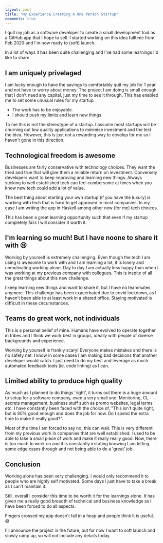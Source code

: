 ```yaml
---
layout: post
title: "My Experience Creating A One Person Startup"
comments: true
---
```


I quit my job as a software developer to create a small development tool as a GitHub app that I hope to sell. I started working on this idea fulltime from Feb 2020 and I'm now ready to (soft) launch.

In a lot of ways it has been quite challenging and I've had some learnings I'd like to share.

## I am uniquely privelaged

I am lucky enough to have the savings to comfortably quit my job for 1 year and not have to worry about money. The project I am doing is small enough that I don't need any capital, just my time to see it through. This has enabled me to set some unusual rules for my startup.

- The work has to be enjoyable.
- I should push my limits and learn new things.

To me this is not the stereotype of a startup. I assume most startups will be churning out low quality applications to minimise investment and the test the idea. However, this is just not a rewarding way to develop for me so I haven't gone in this direction.

## Technological freedom is awesome

Businesses are fairly conservative with technology choices. They want the tried and true that will give them a reliable return on investment. Conversely developers want to keep improving and learning new things. Always sticking to well established tech can feel cumbersome at times when you know new tech could add a lot of value.

The best thing about starting your own startup (if you have the luxury) is working with tech that is hard to get approved in most companies. In my case I am writing the app in Haskell among other new (for me) tech choices.

This has been a great learning opportunity such that even if my startup completely fails I will consider it worth it.

## I'm learning so much! But I have noone to share it with 😢

Working by yourself is extremely challenging. Even though the tech I am using is awesome to work with and I am learning a lot, it is lonely and unmotivating working alone. Day to day I am actually less happy than when I was working at my previous company with collegues. This is inspite of all the great things about this new challenge.

I keep learning new things and want to share it, but I have no teammates anymore. This challenge has been exacerbated due to covid lockdown, as I haven't been able to at least work in a shared office. Staying motivated is difficult in these circumstances.

## Teams do great work, not individuals

This is a personal belief of mine. Humans have evolved to operate together in tribes and I think we work best in groups, ideally with people of diverse backgrounds and experience.

Working by yourself is frankly scary! Everyone makes mistakes and there is no safety net. I know in some cases I am making bad decisions that another developer would catch. I just need to do my best and leverage as much automated feedback tools (ie. code linting) as I can.

## Limited ability to produce high quality

As much as I planned to do things 'right', it turns out there is a huge amount to setup for a software company, even a very small one. Monitoring, CI, secrets management, business stuff such as promo websites, legal terms etc. I have constantly been faced with the choice of, "This isn't quite right, but is 80% good enough and does the job for now. Do I spend the extra time to make it really good?".

Most of the time I am forced to say no, this can wait. This is very different from my previous work in companies that are well established. I used to be able to take a small piece of work and make it really really good. Now, there is too much to work on and it is constantly irritating knowing I am letting some edge cases through and not being able to do a 'great' job.

## Conclusion

Working alone has been very challenging. I would only recommend it to people who are highly self motivated. Some days I just have to take a break as I can't maintain it.

Still, overall I consider this time to be worth it for the learnings alone. It has given me a really good breadth of technical and business knowledge as I have been forced to do all aspects.

Fingers crossed my app doesn't fall in a heap and people think it is useful. 😅

I'll announce the project in the future, but for now I want to soft launch and slowly ramp up, so will not include any details today.
